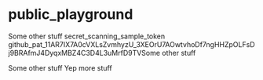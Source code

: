 # public_playground
Some other stuff
secret_scanning_sample_token
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Some other stuff

Some other stuff
Yep more stuff